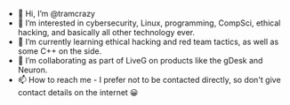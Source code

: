 - 👋 Hi, I’m @tramcrazy
- 👀 I’m interested in cybersecurity, Linux, programming, CompSci, ethical hacking, and basically all other technology ever.
- 🌱 I’m currently learning ethical hacking and red team tactics, as well as some C++ on the side.
- 💞️ I’m collaborating as part of LiveG on products like the gDesk and Neuron.
- 📫 How to reach me - I prefer not to be contacted directly, so don't give contact details on the internet 😀

<!---
tramcrazy/tramcrazy is a ✨ special ✨ repository because its `README.md` (this file) appears on your GitHub profile.
You can click the Preview link to take a look at your changes.
--->
